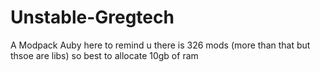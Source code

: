 # Unstable-Gregtech
A Modpack
Auby here to remind u there is 326 mods (more than that but thsoe are libs) so best to allocate 10gb of ram
